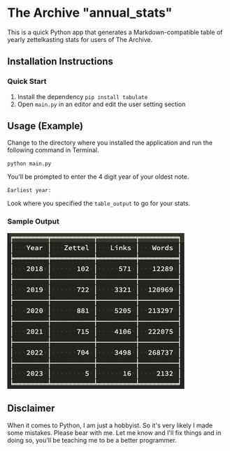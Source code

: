 # The Archive "annual_stats"
 This is a quick Python app that generates a Markdown-compatible table of yearly zettelkasting stats for users of The Archive.

## Installation Instructions
### Quick Start

1. Install the dependency `pip install tabulate`  
2. Open `main.py` in an editor and edit the user setting section

## Usage (Example)
Change to the directory where you installed the application and run the following command in Terminal.  
 
    python main.py 
You'll be prompted to enter the 4 digit year of your oldest note. 

    Earliest year:   
Look where you specified the `table_output` to go for your stats.  

### Sample Output 
![Will's Zettelkasting Stats](assets/table_sample.png)

## Disclaimer

When it comes to Python, I am just a hobbyist. So it's very likely I made some mistakes. Please bear with me. Let me know and I'll fix things and in doing so, you'll be teaching me to be a better programmer.